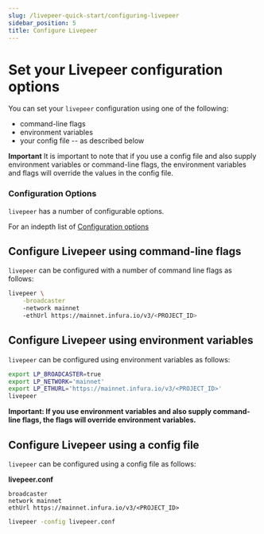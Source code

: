 ```yaml
---
slug: /livepeer-quick-start/configuring-livepeer
sidebar_position: 5
title: Configure Livepeer
---
```


# Set your Livepeer configuration options

You can set your `livepeer` configuration using one of the following:

- command-line flags 
- environment variables
- your config file -- as described below

**Important** It is important to note that if you use a config file and also supply environment variables or command-line flags, the environment variables and flags will override the values
in the config file.

### Configuration Options
`livepeer` has a number of configurable options.

For an indepth list of 
[Configuration options](/reference-information/video-mining-references/configuration)



## Configure Livepeer using command-line flags

`livepeer` can be configured with a number of command line flags as follows:

```bash
livepeer \
    -broadcaster
    -network mainnet
    -ethUrl https://mainnet.infura.io/v3/<PROJECT_ID>
```

## Configure Livepeer using environment variables

`livepeer` can be configured using environment variables as follows:

```bash
export LP_BROADCASTER=true
export LP_NETWORK='mainnet'
export LP_ETHURL='https://mainnet.infura.io/v3/<PROJECT_ID>'
livepeer
```

**Important: If you use environment variables and also supply command-line
flags, the flags will override environment variables.**

## Configure Livepeer using a config file

`livepeer` can be configured using a config file as follows:

**livepeer.conf**

```
broadcaster
network mainnet
ethUrl https://mainnet.infura.io/v3/<PROJECT_ID>
```

```bash
livepeer -config livepeer.conf
```


